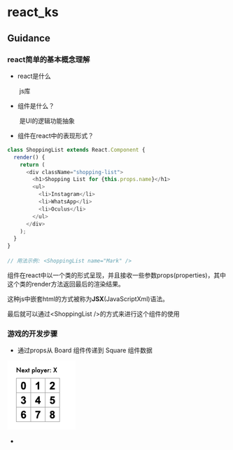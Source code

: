 # react_ks

## Guidance

### react简单的基本概念理解

* react是什么

  ​	js库

* 组件是什么？

  ​	是UI的逻辑功能抽象

* 组件在react中的表现形式？

```js
class ShoppingList extends React.Component {
  render() {
    return (
      <div className="shopping-list">
        <h1>Shopping List for {this.props.name}</h1>
        <ul>
          <li>Instagram</li>
          <li>WhatsApp</li>
          <li>Oculus</li>
        </ul>
      </div>
    );
  }
}

// 用法示例: <ShoppingList name="Mark" />
```

组件在react中以一个类的形式呈现，并且接收一些参数props(properties)，其中这个类的render方法返回最后的渲染结果。

这种js中嵌套html的方式被称为**JSX**(JavaScriptXml)语法。

最后就可以通过\<ShoppingList />的方式来进行这个组件的使用

### 游戏的开发步骤

* 通过props从 Board 组件传递到 Square 组件数据

![image-20210504151803887](react_ks.assets/image-20210504151803887.png)

* 